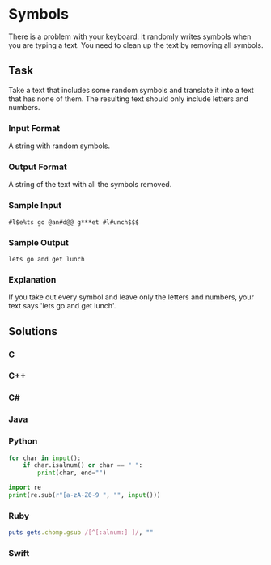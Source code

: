 # Symbols
There is a problem with your keyboard: it randomly writes symbols when you are typing a text. You need to clean up the text by removing all symbols.

## Task
Take a text that includes some random symbols and translate it into a text that has none of them. The resulting text should only include letters and numbers.

### Input Format
A string with random symbols.

### Output Format
A string of the text with all the symbols removed.

### Sample Input
```
#l$e%ts go @an#d@@ g***et #l#unch$$$
```

### Sample Output
```
lets go and get lunch
```

### Explanation
If you take out every symbol and leave only the letters and numbers, your text says 'lets go and get lunch'.

## Solutions

### C
### C++
### C#
### Java
### Python
```python
for char in input():
    if char.isalnum() or char == " ":
        print(char, end="")
```
```python
import re
print(re.sub(r"[a-zA-Z0-9 ", "", input()))
```
### Ruby
```ruby
puts gets.chomp.gsub /[^[:alnum:] ]/, ""
```
### Swift